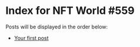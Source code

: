 # Index for NFT World #559
Posts will be displayed in the order below:

- [Your first post](./001-first.md)

